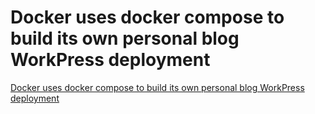 # Docker uses docker compose to build its own personal blog WorkPress deployment
[Docker uses docker compose to build its own personal blog WorkPress deployment](https://aiwithcloud.com/2022/09/15/docker_uses_docker_compose_to_build_its_own_personal_blog_workpress_deployment/)